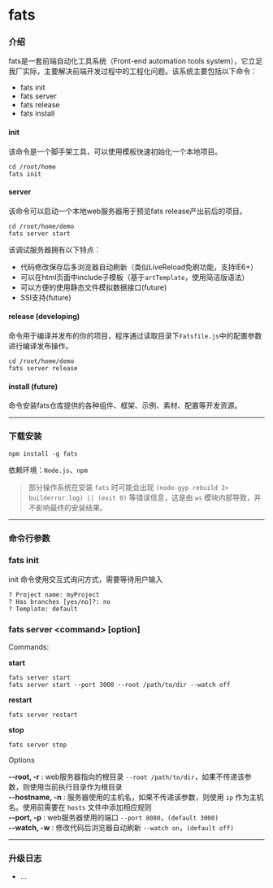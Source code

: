 # fats

### 介绍

fats是一套前端自动化工具系统（Front-end automation tools system），它立足我厂实际，主要解决前端开发过程中的工程化问题。该系统主要包括以下命令：

* fats init
* fats server
* fats release
* fats install

#### init

该命令是一个脚手架工具，可以使用模板快速初始化一个本地项目。

	cd /root/home    
	fats init

#### server 

该命令可以启动一个本地web服务器用于预览fats release产出前后的项目。

	cd /root/home/demo    
	fats server start

该调试服务器拥有以下特点：

* 代码修改保存后多浏览器自动刷新（类似LiveReload免刷功能，支持IE6+）
* 可以在html页面中include子模板（基于`artTemplate`，使用简洁版语法）
* 可以方便的使用静态文件模拟数据接口(future)
* SSI支持(future)

#### release (developing)

命令用于编译并发布的你的项目，程序通过读取目录下`Fatsfile.js`中的配置参数进行编译发布操作。

	cd /root/home/demo    
	fats server release

#### install (future)
 
命令安装fats仓库提供的各种组件、框架、示例、素材、配置等开发资源。

------------------------------------
    
### 下载安装

	npm install -g fats

依赖环境：`Node.js`、`npm`

> 部分操作系统在安装 `fats` 时可能会出现 `(node-gyp rebuild 2> builderror.log) || (exit 0)` 等错误信息，这是由 `ws` 模块内部导致，并不影响最终的安装结果。

------------------------------------

### 命令行参数

### fats init

init 命令使用交互式询问方式，需要等待用户输入

	? Project name: myProject
	? Has branches [yes/no]?: no
	? Template: default

### fats server &lt;command&gt; [option]

Commands:
	
**start**  

	fats server start
	fats server start --port 3000 --root /path/to/dir --watch off

**restart**  

	fats server restart

**stop**  

	fats server stop

Options

**--root, -r**  : web服务器指向的根目录 `--root /path/to/dir`，如果不传递该参数，则使用当前执行目录作为根目录  
**--hostname, -n**  : 服务器使用的主机名，如果不传递该参数，则使用 `ip` 作为主机名。使用前需要在 `hosts` 文件中添加相应规则   
**--port, -p**  : web服务器使用的端口 `--port 8080`，`(default 3000)`   
**--watch, -w**  : 修改代码后浏览器自动刷新 `--watch on`，`(default off)`

-----------------------------------------------

### 升级日志

* ...

